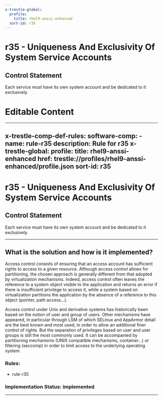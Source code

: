 ```yaml
---
x-trestle-global:
  profile:
    title: rhel9-anssi-enhanced
  sort-id: r35
---
```


# r35 - Uniqueness And Exclusivity Of System Service Accounts

## Control Statement

Each service must have its own system account and be dedicated to it exclusively.

# Editable Content

<!-- Make additions and edits below -->
<!-- The above represents the contents of the control as received by the profile, prior to additions. -->
<!-- If the profile makes additions to the control, they will appear below. -->
<!-- The above markdown may not be edited but you may edit the content below, and/or introduce new additions to be made by the profile. -->
<!-- If there is a yaml header at the top, parameter values may be edited. Use --set-parameters to incorporate the changes during assembly. -->
<!-- The content here will then replace what is in the profile for this control, after running profile-assemble. -->
<!-- The current profile has no added parts for this control, but you may add new ones here. -->
<!-- Each addition must have a heading either of the form ## Control my_addition_name -->
<!-- or ## Part a. (where the a. refers to one of the control statement labels.) -->
<!-- "## Control" parts are new parts added after the statement part. -->
<!-- "## Part" parts are new parts added into the top-level statement part with that label. -->
<!-- Subparts may be added with nested hash levels of the form ### My Subpart Name -->
<!-- underneath the parent ## Control or ## Part being added -->
<!-- See https://oscal-compass.github.io/compliance-trestle/tutorials/ssp_profile_catalog_authoring/ssp_profile_catalog_authoring for guidance. -->
---
x-trestle-comp-def-rules:
  software-comp:
    - name: rule-r35
      description: Rule for r35
x-trestle-global:
  profile:
    title: rhel9-anssi-enhanced
    href: trestle://profiles/rhel9-anssi-enhanced/profile.json
  sort-id: r35
---

# r35 - Uniqueness And Exclusivity Of System Service Accounts

## Control Statement

Each service must have its own system account and be dedicated to it exclusively.

______________________________________________________________________

## What is the solution and how is it implemented?
Access control consists of ensuring that an access account has sufficient rights to access to a given resource. Although access control allows for partitioning, the chosen approach is generally different from that adopted by virtualization mechanisms. Indeed, access control often leaves the reference to a system object visible to the application and returns an error if there is insufficient privilege to access it, while a system based on virtualization partitions the application by the absence of a reference to this object (pointer, path access…).

Access control under Unix and derivative systems has historically been based on the notion of user
and group of users. Other mechanisms have appeared, in particular through LSM of which SELinux
and AppArmor detail are the best known and most used, in order to allow an additional finer control of rights. But the separation of privileges based on user and user groups is still the most commonly used. It can be accompanied by partitioning mechanisms (UNIX compatible mechanisms, container…) or filtering (seccomp) in order to limit access to the underlying operating system.


### Rules:

  - rule-r35

### Implementation Status: implemented

______________________________________________________________________
